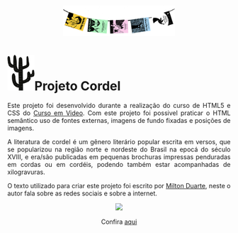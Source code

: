 <p align="center">
    <img width="50%"src="imagens/readme/foto-literatura-cordel.png"/>
</p>

<div style="text-align: justify;">
    <h1><img  height="80"src="imagens/readme/cactus.png"/>Projeto Cordel</h1>
    <p>Este projeto foi desenvolvido durante a realização do curso de HTML5 e CSS do <a href="https://www.cursoemvideo.com/">Curso em Video</a>. Com este projeto foi possivel praticar o HTML semântico uso de fontes externas, imagens de fundo fixadas e posições de imagens.</p>
    <p>A literatura de cordel é um gênero literário popular escrita em versos, que se popularizou na região norte e nordeste do Brasil na epocá do século XVIII, e era/são publicadas em pequenas brochuras impressas penduradas em cordas ou em cordéis, podendo também estar acompanhadas de xilogravuras.</p>
    <p>O texto utilizado para criar este projeto foi escrito por <a href="https://www.recantodasletras.com.br/poesias/3186743">Milton Duarte</a>, neste o autor fala sobre as redes sociais e sobre a internet.</p>
    <p align="center">
        <img width="600"src="imagens/readme/cordel.gif"/>
    </p>
    <p align="center">
        Confira <a href="https://github.com/mendjoy/projeto-cordel/deployments/activity_log?environment=github-pages">aqui</a>
    </p>
</div>